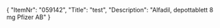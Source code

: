 {
  "ItemNr": "059142",
  "Title": "test",
  "Description": "Alfadil, depottablett 8 mg Pfizer AB"
}